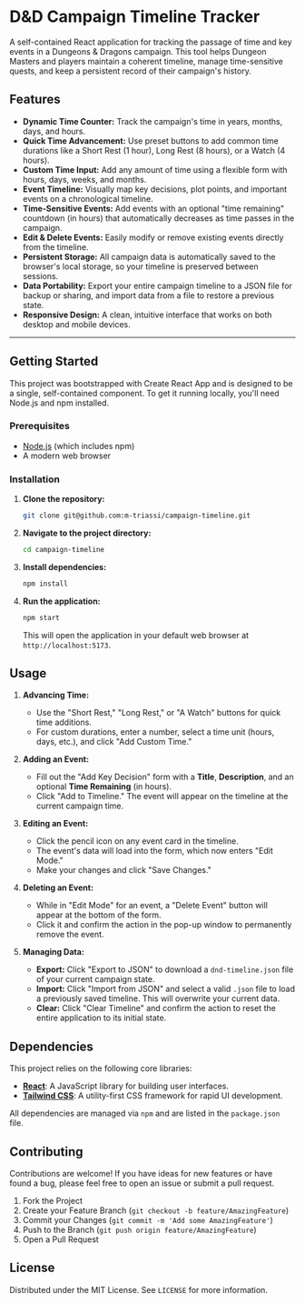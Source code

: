 # D&D Campaign Timeline Tracker

A self-contained React application for tracking the passage of time and key events in a Dungeons & Dragons campaign. This tool helps Dungeon Masters and players maintain a coherent timeline, manage time-sensitive quests, and keep a persistent record of their campaign's history.

## Features

- **Dynamic Time Counter:** Track the campaign's time in years, months, days, and hours.
- **Quick Time Advancement:** Use preset buttons to add common time durations like a Short Rest (1 hour), Long Rest (8 hours), or a Watch (4 hours).
- **Custom Time Input:** Add any amount of time using a flexible form with hours, days, weeks, and months.
- **Event Timeline:** Visually map key decisions, plot points, and important events on a chronological timeline.
- **Time-Sensitive Events:** Add events with an optional "time remaining" countdown (in hours) that automatically decreases as time passes in the campaign.
- **Edit & Delete Events:** Easily modify or remove existing events directly from the timeline.
- **Persistent Storage:** All campaign data is automatically saved to the browser's local storage, so your timeline is preserved between sessions.
- **Data Portability:** Export your entire campaign timeline to a JSON file for backup or sharing, and import data from a file to restore a previous state.
- **Responsive Design:** A clean, intuitive interface that works on both desktop and mobile devices.

---

## Getting Started

This project was bootstrapped with Create React App and is designed to be a single, self-contained component. To get it running locally, you'll need Node.js and npm installed.

### Prerequisites

- [Node.js](https://nodejs.org/) (which includes npm)
- A modern web browser

### Installation

1.  **Clone the repository:**
    ```bash
    git clone git@github.com:m-triassi/campaign-timeline.git
    ```
2.  **Navigate to the project directory:**
    ```bash
    cd campaign-timeline
    ```
3.  **Install dependencies:**
    ```bash
    npm install
    ```
4.  **Run the application:**
    ```bash
    npm start
    ```
    This will open the application in your default web browser at `http://localhost:5173`.

## Usage

1.  **Advancing Time:**
    - Use the "Short Rest," "Long Rest," or "A Watch" buttons for quick time additions.
    - For custom durations, enter a number, select a time unit (hours, days, etc.), and click "Add Custom Time."

2.  **Adding an Event:**
    - Fill out the "Add Key Decision" form with a **Title**, **Description**, and an optional **Time Remaining** (in hours).
    - Click "Add to Timeline." The event will appear on the timeline at the current campaign time.

3.  **Editing an Event:**
    - Click the pencil icon on any event card in the timeline.
    - The event's data will load into the form, which now enters "Edit Mode."
    - Make your changes and click "Save Changes."

4.  **Deleting an Event:**
    - While in "Edit Mode" for an event, a "Delete Event" button will appear at the bottom of the form.
    - Click it and confirm the action in the pop-up window to permanently remove the event.

5.  **Managing Data:**
    - **Export:** Click "Export to JSON" to download a `dnd-timeline.json` file of your current campaign state.
    - **Import:** Click "Import from JSON" and select a valid `.json` file to load a previously saved timeline. This will overwrite your current data.
    - **Clear:** Click "Clear Timeline" and confirm the action to reset the entire application to its initial state.


## Dependencies

This project relies on the following core libraries:

- **[React](https://reactjs.org/)**: A JavaScript library for building user interfaces.
- **[Tailwind CSS](https://tailwindcss.com/)**: A utility-first CSS framework for rapid UI development.

All dependencies are managed via `npm` and are listed in the `package.json` file.


## Contributing

Contributions are welcome! If you have ideas for new features or have found a bug, please feel free to open an issue or submit a pull request.

1.  Fork the Project
2.  Create your Feature Branch (`git checkout -b feature/AmazingFeature`)
3.  Commit your Changes (`git commit -m 'Add some AmazingFeature'`)
4.  Push to the Branch (`git push origin feature/AmazingFeature`)
5.  Open a Pull Request


## License

Distributed under the MIT License. See `LICENSE` for more information.
